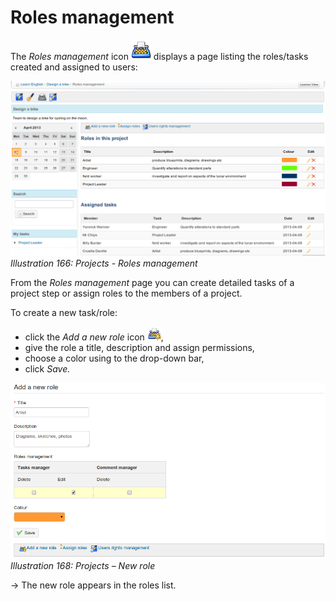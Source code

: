 # Roles management

The _Roles management_ icon ![](../../.gitbook/assets/graphics311.png) displays a page listing the roles/tasks created and assigned to users:

![](../../.gitbook/assets/graphics322.png)_Illustration 166: Projects - Roles management_

From the _Roles management_ page you can create detailed tasks of a project step or assign roles to the members of a project.

To create a new task/role:

* click the _Add a new role_ icon ![](../../.gitbook/assets/graphics313.gif),
* give the role a title, description and assign permissions,
* choose a color using to the drop-down bar,
* click _Save._

![](../../.gitbook/assets/graphics316.png)_Illustration 168: Projects – New role_

→ The new role appears in the roles list.

